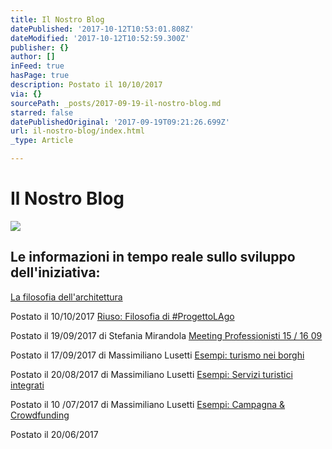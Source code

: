 ```yaml
---
title: Il Nostro Blog
datePublished: '2017-10-12T10:53:01.808Z'
dateModified: '2017-10-12T10:52:59.300Z'
publisher: {}
author: []
inFeed: true
hasPage: true
description: Postato il 10/10/2017
via: {}
sourcePath: _posts/2017-09-19-il-nostro-blog.md
starred: false
datePublishedOriginal: '2017-09-19T09:21:26.699Z'
url: il-nostro-blog/index.html
_type: Article

---
```

# Il Nostro Blog
![](https://the-grid-user-content.s3-us-west-2.amazonaws.com/ec211a49-7274-4944-8766-011c7768b8de.gif)

## Le informazioni in tempo reale sullo sviluppo dell'iniziativa:
[La filosofia dell'architettura][0]

Postato il 10/10/2017
[Riuso: Filosofia di \#ProgettoLAgo][1]

Postato il 19/09/2017 di Stefania Mirandola
[Meeting Professionisti 15 / 16 09][2]

Postato il 17/09/2017 di Massimiliano Lusetti
[Esempi: turismo nei borghi][3]

Postato il 20/08/2017 di Massimiliano Lusetti
[Esempi: Servizi turistici integrati][4]

Postato il 10 /07/2017 di Massimiliano Lusetti
[Esempi: Campagna & Crowdfunding][5]

Postato il 20/06/2017

[0]: http://lago.property/la-filosofia-dellarchitettura-in-progettolago
[1]: http://lago.property/riuso-filosofia-di-progettolago
[2]: http://lago.property/meeting-progettolago
[3]: http://lago.property/esempi-turismo-nei-borghi
[4]: http://lago.property/esempi-servizi-turistici-integrati
[5]: http://lago.property/esempi-campagna-e-crowdfunding